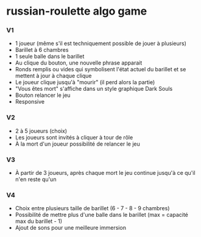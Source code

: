 # russian-roulette algo game

### V1

- 1 joueur (même s'il est techniquement possible de jouer à plusieurs)
- Barillet à 6 chambres
- 1 seule balle dans le barillet
- Au clique du bouton, une nouvelle phrase apparait
- Ronds remplis ou vides qui symbolisent l'état actuel du barillet et se mettent à jour à chaque clique
- Le joueur clique jusqu'à "mourir" (il perd alors la partie)
- "Vous êtes mort" s'affiche dans un style graphique Dark Souls
- Bouton relancer le jeu
- Responsive

### V2

- 2 à 5 joueurs (choix)
- Les joueurs sont invités à cliquer à tour de rôle
- À la mort d'un joueur possibilité de relancer le jeu

### V3

- À partir de 3 joueurs, après chaque mort le jeu continue jusqu'à ce qu'il n'en reste qu'un

### V4

- Choix entre plusieurs taille de barillet (6 - 7 - 8 - 9 chambres)
- Possibilité de mettre plus d'une balle dans le barillet (max = capacité max du barillet - 1)
- Ajout de sons pour une meilleure immersion
